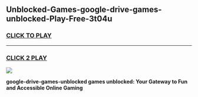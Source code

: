 
## Unblocked-Games-google-drive-games-unblocked-Play-Free-3t04u
<h3>
<a href="https://premium76.site?title=google-drive-games-unblocked&ref=19M">CLICK TO PLAY</a></h3>
<hr>

<h3>
<a href="https://premium76.site?title=google-drive-games-unblocked&ref=19M">CLICK 2 PLAY</a>
  
</h3>

<a href="https://premium76.site?title=google-drive-games-unblocked&ref=19M"><img src="https://clearcache.store/games.png"></a>


**google-drive-games-unblocked games unblocked: Your Gateway to Fun and Accessible Online Gaming**
